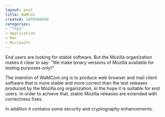 ```yaml
--- 
layout: post
title: WaMCon
created: 1070306940
categories: 
- "*nix"
- Application
- Mac
- Microsoft
---
```

End users are looking for stable software. But the Mozilla organization makes it clear to say: "We make binary versions of Mozilla available for testing purposes only!" 

The intention of WaMCom.org is to produce web browser and mail client software that is more stable and more correct than the test releases produced by the Mozilla.org organization, in the hope it is suitable for end users. In order to achieve that, stable Mozilla releases are extended with correctness fixes.

In addition it contains some security and cryptography enhancements.
